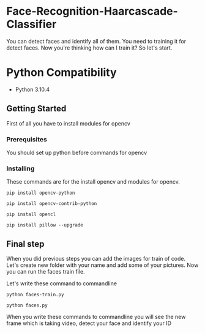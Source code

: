 # Face-Recognition-Haarcascade-Classifier

You can detect faces and identify all of them. You need to training it for detect faces. Now you're thinking how can I train it? So let's start. 

# Python Compatibility 
* Python 3.10.4

## Getting Started

First of all you have to install modules for opencv

### Prerequisites
You should set up python before commands for opencv

### Installing

These commands are for the install opencv and modules for opencv.
```
pip install opencv-python
```
```
pip install opencv-contrib-python
```
```
pip install opencl
```
```
pip install pillow --upgrade
```

## Final step
When you did previous steps you can add the images for train of code.
Let's create new folder with your name and add some of your pictures.
Now you can run the faces train file.

Let's write these command to commandline

```
python faces-train.py
```

```
python faces.py
```

When you write these commands to commandline you will see the new frame which is taking video, detect your face and identify your ID

